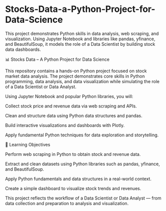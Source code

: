 # Stocks-Data-a-Python-Project-for-Data-Science
This project demonstrates Python skills in data analysis, web scraping, and visualization. Using Jupyter Notebook and libraries like pandas, yfinance, and BeautifulSoup, it models the role of a Data Scientist by building stock data dashboards.

📊 Stocks Data – A Python Project for Data Science

This repository contains a hands-on Python project focused on stock market data analysis. The project demonstrates core skills in Python programming, data analysis, and data visualization while simulating the role of a Data Scientist or Data Analyst.

Using Jupyter Notebook and popular Python libraries, you will:

Collect stock price and revenue data via web scraping and APIs.

Clean and structure data using Python data structures and pandas.

Build interactive visualizations and dashboards with Plotly.

Apply fundamental Python techniques for data exploration and storytelling.

🎯 Learning Objectives

Perform web scraping in Python to obtain stock and revenue data.

Extract and clean datasets using Python libraries such as pandas, yfinance, and BeautifulSoup.

Apply Python fundamentals and data structures in a real-world context.

Create a simple dashboard to visualize stock trends and revenues.

This project reflects the workflow of a Data Scientist or Data Analyst — from data collection and preparation to analysis and visualization.
